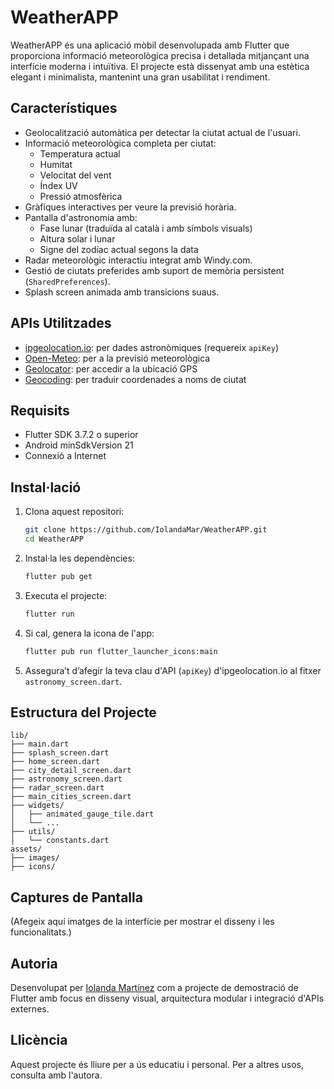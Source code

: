 # WeatherAPP

WeatherAPP és una aplicació mòbil desenvolupada amb Flutter que proporciona informació meteorològica precisa i detallada mitjançant una interfície moderna i intuïtiva. El projecte està dissenyat amb una estètica elegant i minimalista, mantenint una gran usabilitat i rendiment.

## Característiques

- Geolocalització automàtica per detectar la ciutat actual de l'usuari.
- Informació meteorològica completa per ciutat:
  - Temperatura actual
  - Humitat
  - Velocitat del vent
  - Índex UV
  - Pressió atmosfèrica
- Gràfiques interactives per veure la previsió horària.
- Pantalla d'astronomia amb:
  - Fase lunar (traduïda al català i amb símbols visuals)
  - Altura solar i lunar
  - Signe del zodíac actual segons la data
- Radar meteorològic interactiu integrat amb Windy.com.
- Gestió de ciutats preferides amb suport de memòria persistent (`SharedPreferences`).
- Splash screen animada amb transicions suaus.

## APIs Utilitzades

- [ipgeolocation.io](https://ipgeolocation.io): per dades astronòmiques (requereix `apiKey`)
- [Open-Meteo](https://open-meteo.com): per a la previsió meteorològica
- [Geolocator](https://pub.dev/packages/geolocator): per accedir a la ubicació GPS
- [Geocoding](https://pub.dev/packages/geocoding): per traduir coordenades a noms de ciutat

## Requisits

- Flutter SDK 3.7.2 o superior
- Android minSdkVersion 21
- Connexió a Internet

## Instal·lació

1. Clona aquest repositori:

   ```bash
   git clone https://github.com/IolandaMar/WeatherAPP.git
   cd WeatherAPP
   ```

2. Instal·la les dependències:

   ```bash
   flutter pub get
   ```

3. Executa el projecte:

   ```bash
   flutter run
   ```

4. Si cal, genera la icona de l'app:

   ```bash
   flutter pub run flutter_launcher_icons:main
   ```

5. Assegura’t d’afegir la teva clau d'API (`apiKey`) d'ipgeolocation.io al fitxer `astronomy_screen.dart`.

## Estructura del Projecte

```
lib/
├── main.dart
├── splash_screen.dart
├── home_screen.dart
├── city_detail_screen.dart
├── astronomy_screen.dart
├── radar_screen.dart
├── main_cities_screen.dart
├── widgets/
│   ├── animated_gauge_tile.dart
│   └── ...
├── utils/
│   └── constants.dart
assets/
├── images/
├── icons/
```

## Captures de Pantalla

(Afegeix aquí imatges de la interfície per mostrar el disseny i les funcionalitats.)

## Autoria

Desenvolupat per [Iolanda Martínez](https://github.com/IolandaMar) com a projecte de demostració de Flutter amb focus en disseny visual, arquitectura modular i integració d'APIs externes.

## Llicència

Aquest projecte és lliure per a ús educatiu i personal. Per a altres usos, consulta amb l'autora.
